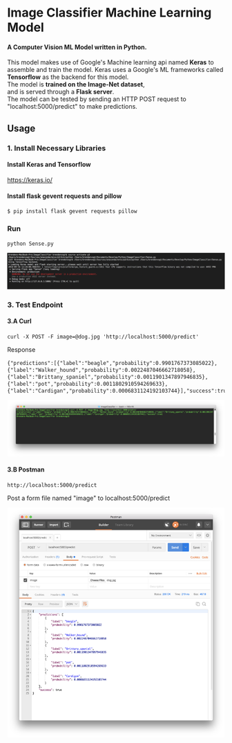 
# Image Classifier Machine Learning Model
#### A Computer Vision ML Model written in **Python**.
This model makes use of Google's Machine learning api named **Keras** to assemble and train the model. Keras uses a Google's ML frameworks called **Tensorflow** as the backend for this model. <br/>
The model is **trained on the Image-Net dataset**, <br/>
and is served through a **Flask server**. <br/>
The model can be tested by sending an HTTP POST request to "localhost:5000/predict" to make predictions.

## Usage 
### 1. Install Necessary Libraries
#### Install Keras and Tensorflow
https://keras.io/

#### Install flask gevent requests and pillow
```
$ pip install flask gevent requests pillow
```

### Run
```
python Sense.py
```

<img src="https://github.com/brendenvogt/ImageClassifier/raw/master/resources/ImageClassifierStartup.png"/>
<br/>

### 3. Test Endpoint
#### 3.A Curl
```
curl -X POST -F image=@dog.jpg 'http://localhost:5000/predict'
```
Response
```
{"predictions":[{"label":"beagle","probability":0.9901767373085022},{"label":"Walker_hound","probability":0.0022487046662718058},{"label":"Brittany_spaniel","probability":0.0011901347897946835},{"label":"pot","probability":0.0011802910594269633},{"label":"Cardigan","probability":0.0006831124192103744}],"success":true}
```
<img src="https://github.com/brendenvogt/ImageClassifier/raw/master/resources/ImageClassifierCurl.png"/>
<br/>

#### 3.B Postman
```
http://localhost:5000/predict
```
Post a form file named "image" to localhost:5000/predict

<img src="https://github.com/brendenvogt/ImageClassifier/raw/master/resources/ImageClassifierPostman.png"/>
